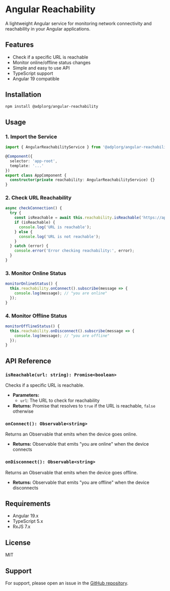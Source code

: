 # Angular Reachability

A lightweight Angular service for monitoring network connectivity and reachability in your Angular applications.

## Features

- Check if a specific URL is reachable
- Monitor online/offline status changes
- Simple and easy to use API
- TypeScript support
- Angular 19 compatible

## Installation

```bash
npm install @adplorg/angular-reachability
```

## Usage

### 1. Import the Service

```typescript
import { AngularReachabilityService } from '@adplorg/angular-reachability';

@Component({
  selector: 'app-root',
  template: '...'
})
export class AppComponent {
  constructor(private reachability: AngularReachabilityService) {}
}
```

### 2. Check URL Reachability

```typescript
async checkConnection() {
  try {
    const isReachable = await this.reachability.isReachable('https://api.example.com');
    if (isReachable) {
      console.log('URL is reachable');
    } else {
      console.log('URL is not reachable');
    }
  } catch (error) {
    console.error('Error checking reachability:', error);
  }
}
```

### 3. Monitor Online Status

```typescript
monitorOnlineStatus() {
  this.reachability.onConnect().subscribe(message => {
    console.log(message); // "you are online"
  });
}
```

### 4. Monitor Offline Status

```typescript
monitorOfflineStatus() {
  this.reachability.onDisconnect().subscribe(message => {
    console.log(message); // "you are offline"
  });
}
```

## API Reference

### `isReachable(url: string): Promise<boolean>`
Checks if a specific URL is reachable.
- **Parameters:**
  - `url`: The URL to check for reachability
- **Returns:** Promise that resolves to `true` if the URL is reachable, `false` otherwise

### `onConnect(): Observable<string>`
Returns an Observable that emits when the device goes online.
- **Returns:** Observable that emits "you are online" when the device connects

### `onDisconnect(): Observable<string>`
Returns an Observable that emits when the device goes offline.
- **Returns:** Observable that emits "you are offline" when the device disconnects

## Requirements

- Angular 19.x
- TypeScript 5.x
- RxJS 7.x

## License

MIT

## Support

For support, please open an issue in the [GitHub repository](https://github.com/adpl-repos/AngularLibs/issues).